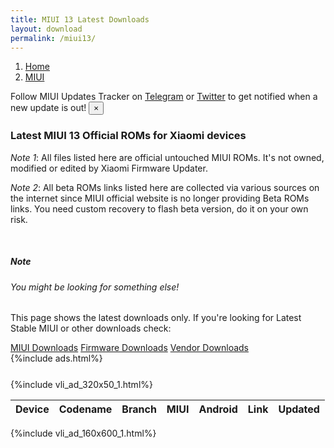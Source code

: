 ```yaml
---
title: MIUI 13 Latest Downloads
layout: download
permalink: /miui13/
---
```


<script type="text/javascript" src="/assets/js/miui_beta.js"></script>
<nav aria-label="breadcrumb">
    <ol class="breadcrumb">
        <li class="breadcrumb-item"><a href="/">Home</a></li>
        <li class="breadcrumb-item active" aria-current="page"><a href="/miui/">MIUI</a></li>
    </ol>
</nav>
<div class="alert alert-primary alert-dismissible fade show" role="alert">
    Follow MIUI Updates Tracker on <a href="https://t.me/MIUIUpdatesTracker" class="alert-link">Telegram</a>
    or <a href="https://twitter.com/MiFwUpdater" class="alert-link">Twitter</a> to get notified when a new update is
    out!
    <button type="button" class="close" data-dismiss="alert" aria-label="Close">
        <span aria-hidden="true">&times;</span>
    </button>
</div>

### Latest MIUI 13 Official ROMs for Xiaomi devices

_Note 1_: All files listed here are official untouched MIUI ROMs. It's not owned, modified or edited by Xiaomi Firmware
Updater.

_Note 2_: All beta ROMs links listed here are collected via various sources on the internet since MIUI official website is no
longer providing Beta ROMs links. You need custom recovery to flash beta version, do it on your own risk.

<br />
<div class="card">
    <div class="card-body">
        <h5 class="card-title">Note</h5>
        <h6 class="card-subtitle mb-2 text-muted">You might be looking for something else!</h6>
        <p class="card-text">This page shows the latest downloads only.
            If you're looking for Latest Stable MIUI or other downloads check:</p>
        <a href="/miui/" class="card-link">MIUI Downloads</a>
        <a href="/firmware/" class="card-link">Firmware Downloads</a>
        <a href="/vendor/" class="card-link">Vendor Downloads</a>
    </div>
</div>
{%include ads.html%}
<div class="row justify-content-center">
    <div class="col-10">
        <div class="table-responsive-md" style="margin-top: 25px;">
            {%include vli_ad_320x50_1.html%}
            <table id="miui" class="display dt-responsive nowrap compact table table-striped table-hover table-sm">
                <thead class="thead-dark">
                    <tr>
                        <th data-ref="device">Device</th>
                        <th data-ref="codename">Codename</th>
                        <th data-ref="branch">Branch</th>
                        <th data-ref="miui">MIUI</th>
                        <th data-ref="android">Android</th>
                        <th data-ref="link">Link</th>
                        <th data-ref="date">Updated</th>
                    </tr>
                </thead>
                <script>loadMiuiChinaBeta('miui13')</script>
            </table>
        </div>
    </div>
    {%include vli_ad_160x600_1.html%}
</div>
